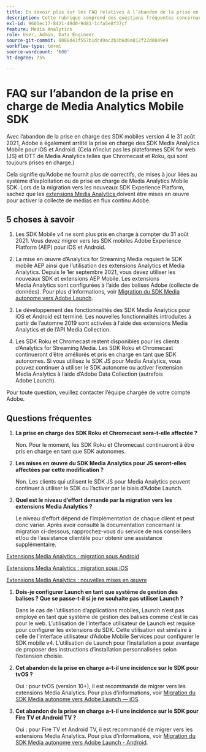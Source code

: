 ```yaml
---
title: En savoir plus sur les FAQ relatives à l’abandon de la prise en charge du SDK Media Analytics
description: Cette rubrique comprend des questions fréquentes concernant l’abandon de la prise en charge des SDK Media Analytics.
exl-id: 9601ec17-8421-49d0-9d81-1cfa5e8f37cf
feature: Media Analytics
role: User, Admin, Data Engineer
source-git-commit: 0088d41f557b1dc49ac2b3b6d0a812f22d8849e9
workflow-type: tm+mt
source-wordcount: '600'
ht-degree: 75%

---
```


# FAQ sur l’abandon de la prise en charge de Media Analytics Mobile SDK

Avec l’abandon de la prise en charge des SDK mobiles version 4 le 31 août 2021, Adobe a également arrêté la prise en charge des SDK Media Analytics Mobile pour iOS et Android. (Cela n’inclut pas les plateformes SDK for web (JS) et OTT de Media Analytics telles que Chromecast et Roku, qui sont toujours prises en charge.)

Cela signifie qu’Adobe ne fournit plus de correctifs, de mises à jour liées au système d’exploitation ou de prise en charge de Media Analytics Mobile SDK. Lors de la migration vers les nouveaux SDK Experience Platform, sachez que les [ extensions Media Analytics ](https://developer.adobe.com/client-sdks/documentation/adobe-media-analytics/) doivent être mises en œuvre pour activer la collecte de médias en flux continu Adobe.


## 5 choses à savoir

1. Les SDK Mobile v4 ne sont plus pris en charge à compter du 31 août 2021. Vous devez migrer vers les SDK mobiles Adobe Experience Platform (AEP) pour iOS et Android.

1. La mise en œuvre d’Analytics for Streaming Media requiert le SDK mobile AEP ainsi que l’utilisation des extensions Analytics et Media Analytics. Depuis le 1er septembre 2021, vous devez utiliser les nouveaux SDK et extensions AEP Mobile.  Les extensions Media Analytics sont configurées à l’aide des balises Adobe (collecte de données). Pour plus d’informations, voir [Migration du SDK Media autonome vers Adobe Launch](/help/legacy/sdk-to-launch/sdk-to-launch-migration.md).

1. Le développement des fonctionnalités des SDK Media Analytics pour iOS et Android est terminé. Les nouvelles fonctionnalités introduites à partir de l’automne 2019 sont activées à l’aide des extensions Media Analytics et de l’API Media Collection.

1. Les SDK Roku et Chromecast restent disponibles pour les clients d’Analytics for Streaming Media. Les SDK Roku et Chromecast continueront d’être améliorés et pris en charge en tant que SDK autonomes. Si vous utilisez le SDK JS pour Media Analytics, vous pouvez continuer à utiliser le SDK autonome ou activer l’extension Media Analytics à l’aide d’Adobe Data Collection (autrefois Adobe Launch).

Pour toute question, veuillez contacter l’équipe chargée de votre compte Adobe.

## Questions fréquentes

1. **La prise en charge des SDK Roku et Chromecast sera-t-elle affectée ?&#x200B;**

   Non.  Pour le moment, les SDK Roku et Chromecast continueront à être pris en charge en tant que SDK autonomes.
1. **Les mises en œuvre du SDK Media Analytics pour JS seront-elles affectées par cette modification ?&#x200B;**

   Non.  Les clients qui utilisent le SDK JS pour Media Analytics peuvent continuer à utiliser le SDK ou l’activer par le biais d’Adobe Launch.
&#x200B;
1. **Quel est le niveau d’effort demandé par la migration vers les extensions Media Analytics ?&#x200B;**

   Le niveau d’effort dépend de l’implémentation de chaque client et peut donc varier.  Après avoir consulté la documentation concernant la migration ci-dessous, rapprochez-vous du service de nos conseillers et/ou de l’assistance clientèle pour obtenir une assistance supplémentaire.

[Extensions Media Analytics : migration sous Android](/help/legacy/sdk-to-launch/sdk-to-launch-migration-platforms/sdk-to-launch-migration-android.md)

[Extensions Media Analytics : migration sous iOS](/help/legacy/sdk-to-launch/sdk-to-launch-migration-platforms/sdk-to-launch-migration-ios.md)

   [Extensions Media Analytics : nouvelles mises en œuvre](https://developer.adobe.com/client-sdks/documentation/adobe-media-analytics/)

1. **Dois-je configurer Launch en tant que système de gestion des balises ? Que se passe-t-il si je ne souhaite pas utiliser Launch ?**

   Dans le cas de l’utilisation d’applications mobiles, Launch n’est pas employé en tant que système de gestion des balises comme c’est le cas pour le web. L’utilisation de l’interface utilisateur de Launch est requise pour configurer les extensions du SDK. Cette utilisation est similaire à celle de l’interface utilisateur d’Adobe Mobile Services pour configurer le SDK mobile v4. L’utilisation de Launch pour l’installation a pour avantage de proposer des instructions d’installation personnalisées selon l’extension choisie.

1. **Cet abandon de la prise en charge a-t-il une incidence sur le SDK pour tvOS ?**

   Oui : pour tvOS (version 10+), il est recommandé de migrer vers les extensions Media Analytics. Pour plus d’informations, voir [Migration du SDK Media autonome vers Adobe Launch — iOS](/help/legacy/sdk-to-launch/sdk-to-launch-migration-platforms/sdk-to-launch-migration-ios.md).

1. **Cet abandon de la prise en charge a-t-il une incidence sur le SDK pour Fire TV et Android TV ?**

   Oui : pour Fire TV et Android TV, il est recommandé de migrer vers les extensions Media Analytics. Pour plus d’informations, voir [Migration du SDK Media autonome vers Adobe Launch - Android](/help/legacy/sdk-to-launch/sdk-to-launch-migration-platforms/sdk-to-launch-migration-android.md).

